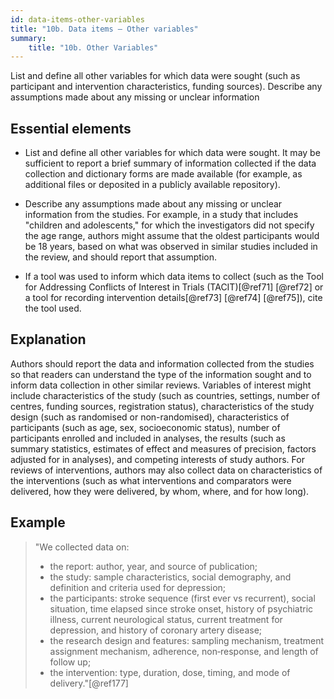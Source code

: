 ```yaml
---
id: data-items-other-variables
title: "10b. Data items – Other variables"
summary: 
    title: "10b. Other Variables"
---
```


List and define all other variables for which data were sought (such as participant and intervention characteristics, funding sources). Describe any assumptions made about any missing or unclear information

## Essential elements

-   List and define all other variables for which data were sought. It
    may be sufficient to report a brief summary of information collected
    if the data collection and dictionary forms are made available (for
    example, as additional files or deposited in a publicly available
    repository).

-   Describe any assumptions made about any missing or unclear
    information from the studies. For example, in a study that includes
    "children and adolescents," for which the investigators did not
    specify the age range, authors might assume that the oldest
    participants would be 18 years, based on what was observed in
    similar studies included in the review, and should report that
    assumption.

-   If a tool was used to inform which data items to collect (such as
    the Tool for Addressing Conflicts of Interest in Trials
    (TACIT)[@ref71] [@ref72] or a tool for recording intervention
    details[@ref73] [@ref74] [@ref75]), cite the tool used.

## Explanation

Authors should report the data and information
collected from the studies so that readers can understand the type of
the information sought and to inform data collection in other similar
reviews. Variables of interest might include characteristics of the
study (such as countries, settings, number of centres, funding sources,
registration status), characteristics of the study design (such as
randomised or non-randomised), characteristics of participants (such as
age, sex, socioeconomic status), number of participants enrolled and
included in analyses, the results (such as summary statistics, estimates
of effect and measures of precision, factors adjusted for in analyses),
and competing interests of study authors. For reviews of interventions,
authors may also collect data on characteristics of the interventions
(such as what interventions and comparators were delivered, how they
were delivered, by whom, where, and for how long).

## Example

> "We collected data on:
> 
> -   the report: author, year, and source of publication;
> -   the study: sample characteristics, social demography, and definition
>     and criteria used for depression;
> -   the participants: stroke sequence (first ever vs recurrent), social
>     situation, time elapsed since stroke onset, history of psychiatric
>     illness, current neurological status, current treatment for
>     depression, and history of coronary artery disease;
> -   the research design and features: sampling mechanism, treatment
>     assignment mechanism, adherence, non‐response, and length of follow
>     up;
> -   the intervention: type, duration, dose, timing, and mode of
>     delivery."[@ref177]

